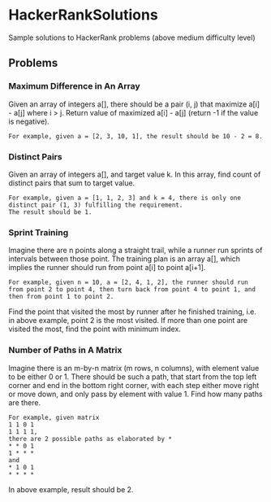 # HackerRankSolutions
Sample solutions to HackerRank problems (above medium difficulty level)

## Problems
### Maximum Difference in An Array
Given an array of integers a[], there should be a pair (i, j) that maximize a[i] - a[j] where i > j.
Return value of maximized a[i] - a[j] (return -1 if the value is negative).
```
For example, given a = [2, 3, 10, 1], the result should be 10 - 2 = 8.
```

### Distinct Pairs
Given an array of integers a[], and target value k.
In this array, find count of distinct pairs that sum to target value.
```
For example, given a = [1, 1, 2, 3] and k = 4, there is only one distinct pair (1, 3) fulfilling the requirement.
The result should be 1.
```

### Sprint Training
Imagine there are n points along a straight trail, while a runner run sprints of intervals between those point.
The training plan is an array a[], which implies the runner should run from point a[i] to point a[i+1].
```
For example, given n = 10, a = [2, 4, 1, 2], the runner should run from point 2 to point 4, then turn back from point 4 to point 1, and then from point 1 to point 2.
```
Find the point that visited the most by runner after he finished training, i.e. in above example, point 2 is the most visited. If more than one point are visited the most, find the point with minimum index.

### Number of Paths in A Matrix
Imagine there is an m-by-n matrix (m rows, n columns), with element value to be either 0 or 1.
There should be such a path, that start from the top left corner and end in the bottom right corner, with each step either move right or move down, and only pass by element with value 1.
Find how many paths are there.
```
For example, given matrix
1 1 0 1
1 1 1 1,
there are 2 possible paths as elaborated by *
* * 0 1
1 * * *
and
* 1 0 1
* * * *
```
In above example, result should be 2.